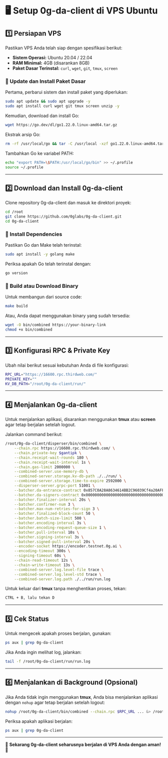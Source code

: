 
# 🖥️ Setup 0g-da-client di VPS Ubuntu

## 1️⃣ Persiapan VPS
Pastikan VPS Anda telah siap dengan spesifikasi berikut:
- **Sistem Operasi:** Ubuntu 20.04 / 22.04
- **RAM Minimal:** 4GB (disarankan 8GB)
- **Paket Dasar Terinstal:** `curl`, `wget`, `git`, `tmux`, `screen`

### 🔹 Update dan Install Paket Dasar
Pertama, perbarui sistem dan install paket yang diperlukan:
```bash
sudo apt update && sudo apt upgrade -y
sudo apt install curl wget git tmux screen unzip -y
```

Kemudian, download dan install Go:
```bash
wget https://go.dev/dl/go1.22.0.linux-amd64.tar.gz
```

Ekstrak arsip Go:
```bash
rm -rf /usr/local/go && tar -C /usr/local -xzf go1.22.0.linux-amd64.tar.gz
```

Tambahkan Go ke variabel PATH:
```bash
echo "export PATH=\$PATH:/usr/local/go/bin" >> ~/.profile
source ~/.profile
```

---

## 2️⃣ Download dan Install 0g-da-client
Clone repository 0g-da-client dan masuk ke direktori proyek:
```bash
cd /root
git clone https://github.com/0glabs/0g-da-client.git
cd 0g-da-client
```

### 🔹 Install Dependencies
Pastikan Go dan Make telah terinstal:
```bash
sudo apt install -y golang make
```

Periksa apakah Go telah terinstal dengan:
```bash
go version
```

### 🔹 Build atau Download Binary
Untuk membangun dari source code:
```bash
make build
```

Atau, Anda dapat menggunakan binary yang sudah tersedia:
```bash
wget -O bin/combined https://your-binary-link
chmod +x bin/combined
```

---

## 3️⃣ Konfigurasi RPC & Private Key
Ubah nilai berikut sesuai kebutuhan Anda di file konfigurasi:
```bash
RPC_URL="https://16600.rpc.thirdweb.com/"
PRIVATE_KEY=""
KV_DB_PATH="/root/0g-da-client/run/"
```

---

## 4️⃣ Menjalankan 0g-da-client
Untuk menjalankan aplikasi, disarankan menggunakan **tmux** atau **screen** agar tetap berjalan setelah logout.

Jalankan command berikut:
```bash
/root/0g-da-client/disperser/bin/combined \
    --chain.rpc https://16600.rpc.thirdweb.com/ \
    --chain.private-key $gantipk \
    --chain.receipt-wait-rounds 180 \
    --chain.receipt-wait-interval 1s \
    --chain.gas-limit 2000000 \
    --combined-server.use-memory-db \
    --combined-server.storage.kv-db-path ./../run/ \
    --combined-server.storage.time-to-expire 2592000 \
    --disperser-server.grpc-port 51001 \
    --batcher.da-entrance-contract 0x857C0A28A8634614BB2C96039Cf4a20AFF709Aa9 \
    --batcher.da-signers-contract 0x0000000000000000000000000000000000001000 \
    --batcher.finalizer-interval 20s \
    --batcher.confirmer-num 3 \
    --batcher.max-num-retries-for-sign 3 \
    --batcher.finalized-block-count 50 \
    --batcher.batch-size-limit 500 \
    --batcher.encoding-interval 3s \
    --batcher.encoding-request-queue-size 1 \
    --batcher.pull-interval 10s \
    --batcher.signing-interval 3s \
    --batcher.signed-pull-interval 20s \
    --encoder-socket https://encoder.testnet.0g.ai \
    --encoding-timeout 300s \
    --signing-timeout 60s \
    --chain-read-timeout 12s \
    --chain-write-timeout 13s \
    --combined-server.log.level-file trace \
    --combined-server.log.level-std trace \
    --combined-server.log.path ./../run/run.log
```

Untuk keluar dari **tmux** tanpa menghentikan proses, tekan:
```bash
CTRL + B, lalu tekan D
```

---

## 5️⃣ Cek Status
Untuk mengecek apakah proses berjalan, gunakan:
```bash
ps aux | grep 0g-da-client
```

Jika Anda ingin melihat log, jalankan:
```bash
tail -f /root/0g-da-client/run/run.log
```

---

## 6️⃣ Menjalankan di Background (Opsional)
Jika Anda tidak ingin menggunakan **tmux**, Anda bisa menjalankan aplikasi dengan `nohup` agar tetap berjalan setelah logout:
```bash
nohup /root/0g-da-client/bin/combined --chain.rpc $RPC_URL ... &> /root/0g-da-client/run.log &
```

Periksa apakah aplikasi berjalan:
```bash
ps aux | grep 0g-da-client
```

---

🎯 **Sekarang 0g-da-client seharusnya berjalan di VPS Anda dengan aman!** 🚀
